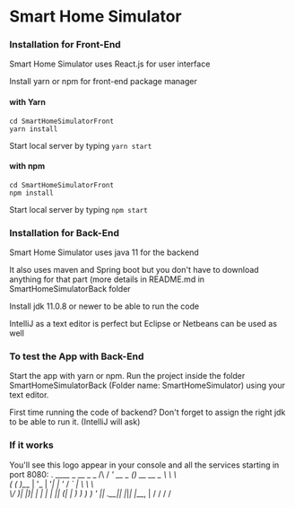 # Smart Home Simulator

### Installation for Front-End
Smart Home Simulator uses React.js for user interface

Install yarn or npm for front-end package manager

#### with Yarn
```
cd SmartHomeSimulatorFront
yarn install
```

Start local server by typing `yarn start`

#### with npm
```
cd SmartHomeSimulatorFront
npm install
```

Start local server by typing `npm start`


### Installation for Back-End

Smart Home Simulator uses java 11 for the backend 

It also uses maven and Spring boot but you don't have to download anything for that part (more details in README.md in SmartHomeSimulatorBack folder

Install jdk 11.0.8 or newer to be able to run the code

IntelliJ as a text editor is perfect but Eclipse or Netbeans can be used as well


### To test the App with Back-End

Start the app with yarn or npm.
Run the project inside the folder SmartHomeSimulatorBack (Folder name: SmartHomeSimulator) using your text editor.

First time running the code of backend? 
	Don't forget to assign the right jdk to be able to run it. (IntelliJ will ask)
	
### If it works

You'll see this logo appear in your console and all the services starting in port 8080:
 .   ____          _            __ _ _
 /\\ / ___'_ __ _ _(_)_ __  __ _ \ \ \ \
( ( )\___ | '_ | '_| | '_ \/ _` | \ \ \ \
 \\/  ___)| |_)| | | | | || (_| |  ) ) ) )
  '  |____| .__|_| |_|_| |_\__, | / / / /
